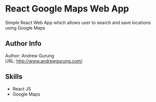 # React Google Maps Web App
Simple React Web App which allows user to search and save locations using Google Maps

Author Info
-----------
Author: Andrew Gurung <br>
URL: http://www.andrewgurung.com/

Skills
-------
- React JS
- Google Maps
